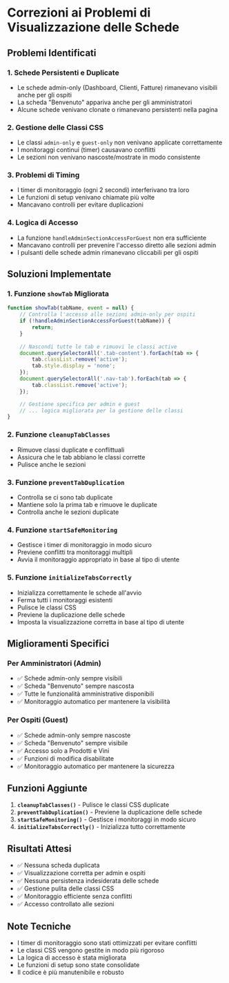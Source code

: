 # Correzioni ai Problemi di Visualizzazione delle Schede

## Problemi Identificati

### 1. **Schede Persistenti e Duplicate**
- Le schede admin-only (Dashboard, Clienti, Fatture) rimanevano visibili anche per gli ospiti
- La scheda "Benvenuto" appariva anche per gli amministratori
- Alcune schede venivano clonate o rimanevano persistenti nella pagina

### 2. **Gestione delle Classi CSS**
- Le classi `admin-only` e `guest-only` non venivano applicate correttamente
- I monitoraggi continui (timer) causavano conflitti
- Le sezioni non venivano nascoste/mostrate in modo consistente

### 3. **Problemi di Timing**
- I timer di monitoraggio (ogni 2 secondi) interferivano tra loro
- Le funzioni di setup venivano chiamate più volte
- Mancavano controlli per evitare duplicazioni

### 4. **Logica di Accesso**
- La funzione `handleAdminSectionAccessForGuest` non era sufficiente
- Mancavano controlli per prevenire l'accesso diretto alle sezioni admin
- I pulsanti delle schede admin rimanevano cliccabili per gli ospiti

## Soluzioni Implementate

### 1. **Funzione `showTab` Migliorata**
```javascript
function showTab(tabName, event = null) {
    // Controlla l'accesso alle sezioni admin-only per ospiti
    if (!handleAdminSectionAccessForGuest(tabName)) {
        return;
    }
    
    // Nascondi tutte le tab e rimuovi le classi active
    document.querySelectorAll('.tab-content').forEach(tab => {
        tab.classList.remove('active');
        tab.style.display = 'none';
    });
    document.querySelectorAll('.nav-tab').forEach(tab => {
        tab.classList.remove('active');
    });

    // Gestione specifica per admin e guest
    // ... logica migliorata per la gestione delle classi
}
```

### 2. **Funzione `cleanupTabClasses`**
- Rimuove classi duplicate e conflittuali
- Assicura che le tab abbiano le classi corrette
- Pulisce anche le sezioni

### 3. **Funzione `preventTabDuplication`**
- Controlla se ci sono tab duplicate
- Mantiene solo la prima tab e rimuove le duplicate
- Controlla anche le sezioni duplicate

### 4. **Funzione `startSafeMonitoring`**
- Gestisce i timer di monitoraggio in modo sicuro
- Previene conflitti tra monitoraggi multipli
- Avvia il monitoraggio appropriato in base al tipo di utente

### 5. **Funzione `initializeTabsCorrectly`**
- Inizializza correttamente le schede all'avvio
- Ferma tutti i monitoraggi esistenti
- Pulisce le classi CSS
- Previene la duplicazione delle schede
- Imposta la visualizzazione corretta in base al tipo di utente

## Miglioramenti Specifici

### Per Amministratori (Admin)
- ✅ Schede admin-only sempre visibili
- ✅ Scheda "Benvenuto" sempre nascosta
- ✅ Tutte le funzionalità amministrative disponibili
- ✅ Monitoraggio automatico per mantenere la visibilità

### Per Ospiti (Guest)
- ✅ Schede admin-only sempre nascoste
- ✅ Scheda "Benvenuto" sempre visibile
- ✅ Accesso solo a Prodotti e Vini
- ✅ Funzioni di modifica disabilitate
- ✅ Monitoraggio automatico per mantenere la sicurezza

## Funzioni Aggiunte

1. **`cleanupTabClasses()`** - Pulisce le classi CSS duplicate
2. **`preventTabDuplication()`** - Previene la duplicazione delle schede
3. **`startSafeMonitoring()`** - Gestisce i monitoraggi in modo sicuro
4. **`initializeTabsCorrectly()`** - Inizializza tutto correttamente

## Risultati Attesi

- ✅ Nessuna scheda duplicata
- ✅ Visualizzazione corretta per admin e ospiti
- ✅ Nessuna persistenza indesiderata delle schede
- ✅ Gestione pulita delle classi CSS
- ✅ Monitoraggio efficiente senza conflitti
- ✅ Accesso controllato alle sezioni

## Note Tecniche

- I timer di monitoraggio sono stati ottimizzati per evitare conflitti
- Le classi CSS vengono gestite in modo più rigoroso
- La logica di accesso è stata migliorata
- Le funzioni di setup sono state consolidate
- Il codice è più manutenibile e robusto 